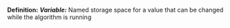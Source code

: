 **Definition:**
***Variable:*** Named storage space for a value that can be changed while the algorithm is running